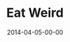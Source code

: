 ---
layout: message
category: message
series: "How to Change the World"
title: "Eat Weird"
date: 2014-04-05-00-00
message_id: 858
audio: "http://s3.amazonaws.com/crossroads-media/media/legacy/mp3/htctw_03.mp3"
audio-duration: ":"
program: "http://s3.amazonaws.com/crossroads-media/media/legacy/documents/04_05-06_14Program_LO.pdf"
description: "Brian Tome talks about investments that can change the world."
video: "https://s3.amazonaws.com/crossroadsvideomessages/htctw_03.mp4"
video-duration: ":"
video-image: "http://s3.amazonaws.com/crossroads-media/images/legacy/content/htctw_03_still.jpg"
explicit: false
---